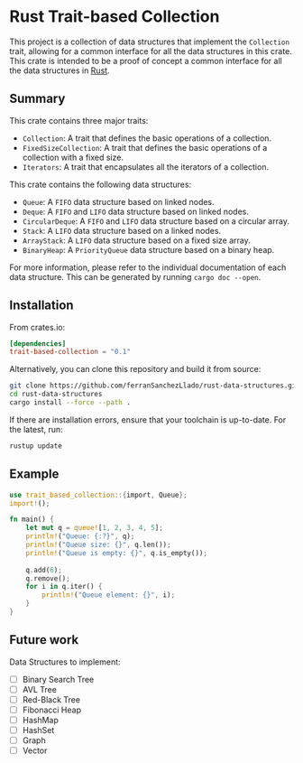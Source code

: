 # Rust Trait-based Collection

This project is a collection of data structures that implement the `Collection` trait, allowing for a common interface
for all the data structures in this crate. This crate is intended to be a proof of concept a common interface for all
the data structures in [Rust](https://www.rust-lang.org/).

## Summary

This crate contains three major traits:

- `Collection`: A trait that defines the basic operations of a collection.
- `FixedSizeCollection`: A trait that defines the basic operations of a collection with a fixed size.
- `Iterators`: A trait that encapsulates all the iterators of a collection.

This crate contains the following data structures:

- `Queue`: A `FIFO` data structure based on linked nodes.
- `Deque`: A `FIFO` and `LIFO` data structure based on linked nodes.
- `CircularDeque`: A `FIFO` and `LIFO` data structure based on a circular array.
- `Stack`: A `LIFO` data structure based on a linked nodes.
- `ArrayStack`: A `LIFO` data structure based on a fixed size array.
- `BinaryHeap`: A `PriorityQueue` data structure based on a binary heap.

For more information, please refer to the individual documentation of each data structure. This can be generated by
running `cargo doc --open`.

## Installation

From crates.io:

```toml
[dependencies]
trait-based-collection = "0.1"
```

Alternatively, you can clone this repository and build it from source:

```bash
git clone https://github.com/ferranSanchezLlado/rust-data-structures.git
cd rust-data-structures
cargo install --force --path .
```

If there are installation errors, ensure that your toolchain is up-to-date. For the latest, run:

```bash
rustup update
```

## Example

```rust
use trait_based_collection::{import, Queue};
import!();

fn main() {
    let mut q = queue![1, 2, 3, 4, 5];
    println!("Queue: {:?}", q);
    println!("Queue size: {}", q.len());
    println!("Queue is empty: {}", q.is_empty());
    
    q.add(6);
    q.remove();
    for i in q.iter() {
        println!("Queue element: {}", i);
    }
}
```

## Future work

Data Structures to implement:
- [ ] Binary Search Tree
- [ ] AVL Tree
- [ ] Red-Black Tree
- [ ] Fibonacci Heap
- [ ] HashMap
- [ ] HashSet
- [ ] Graph
- [ ] Vector
